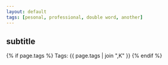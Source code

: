 ```yaml
---
layout: default
tags: [pesonal, professional, double word, another]
---
```


## subtitle

{% if page.tags %}
  Tags: {{ page.tags | join ",K" }}
{% endif %}
